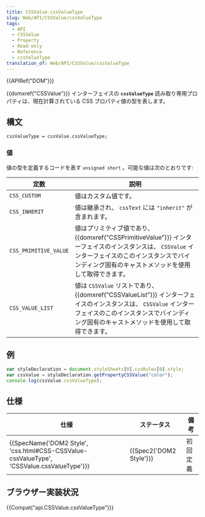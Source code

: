 ```yaml
---
title: CSSValue.cssValueType
slug: Web/API/CSSValue/cssValueType
tags:
  - API
  - CSSValue
  - Property
  - Read-only
  - Reference
  - cssValueType
translation_of: Web/API/CSSValue/cssValueType
---
```

{{APIRef("DOM")}}

{{domxref("CSSValue")}} インターフェイスの **`cssValueType`** 読み取り専用プロパティは、現在計算されている CSS プロパティ値の型を表します。

## 構文

```
cssValueType = cssValue.cssValueType;
```

### 値

値の型を定義するコードを表す `unsigned short` 。可能な値は次のとおりです:

| 定数                  | 説明                                                                                                                                                                                                                   |
| --------------------- | ---------------------------------------------------------------------------------------------------------------------------------------------------------------------------------------------------------------------- |
| `CSS_CUSTOM`          | 値はカスタム値です。                                                                                                                                                                                                   |
| `CSS_INHERIT`         | 値は継承され、 `cssText` には `"inherit"` が含まれます。                                                                                                                                                               |
| `CSS_PRIMITIVE_VALUE` | 値はプリミティブ値であり、 {{domxref("CSSPrimitiveValue")}} インターフェイスのインスタンスは、 `CSSValue` インターフェイスのこのインスタンスでバインディング固有のキャストメソッドを使用して取得できます。 |
| `CSS_VALUE_LIST`      | 値は `CSSValue` リストであり、 {{domxref("CSSValueList")}} インターフェイスのインスタンスは、 `CSSValue` インターフェイスのこのインスタンスでバインディング固有のキャストメソッドを使用して取得できます。     |

## 例

```js
var styleDeclaration = document.styleSheets[0].cssRules[0].style;
var cssValue = styleDeclaration.getPropertyCSSValue("color");
console.log(cssValue.cssValueType);
```

## 仕様

| 仕様                                                                                                                     | ステータス                       | 備考     |
| ------------------------------------------------------------------------------------------------------------------------ | -------------------------------- | -------- |
| {{SpecName('DOM2 Style', 'css.html#CSS-CSSValue-cssValueType', 'CSSValue.cssValueType')}} | {{Spec2('DOM2 Style')}} | 初回定義 |

## ブラウザー実装状況

{{Compat("api.CSSValue.cssValueType")}}
